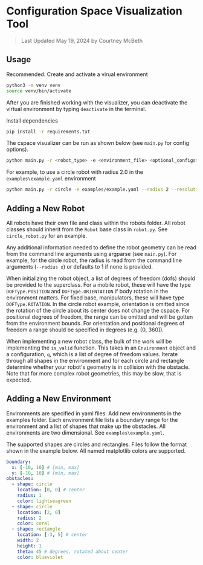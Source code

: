 # Configuration Space Visualization Tool

> Last Updated May 19, 2024 by Courtney McBeth

## Usage

Recommended: Create and activate a virual environment

```bash
python3 -m venv venv
source venv/bin/activate
```

After you are finished working with the visualizer, you can deactivate the virtual environment by typing `deactivate` in the terminal.

Install dependencies

```bash
pip install -r requirements.txt
```

The cspace visualizer can be run as shown below (see `main.py` for config options).

```bash
python main.py -r <robot_type> -e <environment_file> <optional_configs>
```

For example, to use a circle robot with radius 2.0 in the `examples\example.yaml` environment

```bash
python main.py -r circle -e examples/example.yaml --radius 2 --resolution 0.1
```

## Adding a New Robot

All robots have their own file and class within the robots folder. All robot classes should inherit from the `Robot` base class in `robot.py`. See `circle_robot.py` for an example.

Any additional information needed to define the robot geometry can be read from the command line arguments using argparse (see `main.py`). For example, for the circle robot, the radius is read from the command line arguments (`--radius x`) or defaults to 1 if none is provided.

When initializing the robot object, a list of degrees of freedom (dofs) should be provided to the superclass. For a mobile robot, these will have the type `DOFType.POSITION` and `DOFType.ORIENTATION` if body rotation in the environment matters. For fixed base, manipulators, these will have type `DOFType.ROTATION`. In the circle robot example, orientation is omitted since the rotation of the circle about its center does not change the cspace. For positional degrees of freedom, the range can be omitted and will be gotten from the environment bounds. For orientation and positional degrees of freedom a range should be specified in degrees (e.g. [0, 360]).

When implementing a new robot class, the bulk of the work will be implementing the `is_valid` function. This takes in an `Environment` object and a configuration, `q`, which is a list of degree of freedom values. Iterate through all shapes in the environment and for each circle and rectangle determine whether your robot's geometry is in collision with the obstacle. Note that for more complex robot geometries, this may be slow, that is expected.

## Adding a New Environment

Environments are specified in yaml files. Add new environments in the examples folder. Each environment file lists a boundary range for the environment and a list of shapes that make up the obstacles. All environments are two dimensional. See `examples\example.yaml`.

The supported shapes are circles and rectangles. Files follow the format shown in the example below. All named matplotlib colors are supported.

```yaml
boundary:
  x: [-10, 10] # [min, max]
  y: [-10, 10] # [min, max]
obstacles:
  - shape: circle
    location: [0, 0] # center
    radius: 1
    color: lightseagreen
  - shape: circle
    location: [2, 0]
    radius: 2
    color: coral
  - shape: rectangle
    location: [-3, 5] # center
    width: 2
    height: 1
    theta: 45 # degrees, rotated about center
    color: blueviolet
```
